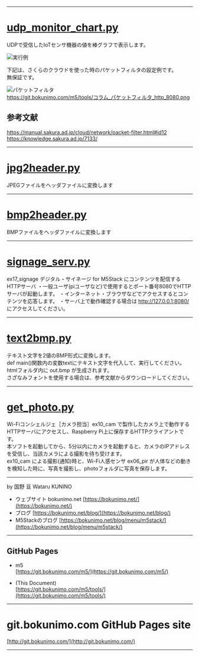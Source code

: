 -------------------------------------------------------------------------------
# [udp_monitor_chart.py](https://github.com/bokunimowakaru/m5/blob/master/tools/udp_monitor_chart.py)

UDPで受信したIoTセンサ機器の値を棒グラフで表示します。  

![実行例](https://git.bokunimo.com/m5/pictures/ex03_lum_site.png)  

下記は、さくらのクラウドを使った時のパケットフィルタの設定例です。  
無保証です。  

![パケットフィルタ](https://git.bokunimo.com/m5/tools/%E3%82%B3%E3%83%A9%E3%83%A0_%E3%83%91%E3%82%B1%E3%83%83%E3%83%88%E3%83%95%E3%82%A3%E3%83%AB%E3%82%BF_http_8080.png)  
https://git.bokunimo.com/m5/tools/コラム_パケットフィルタ_http_8080.png

## 参考文献
https://manual.sakura.ad.jp/cloud/network/packet-filter.html#id12  
https://knowledge.sakura.ad.jp/7133/  

-------------------------------------------------------------------------------
# [jpg2header.py](https://github.com/bokunimowakaru/m5/blob/master/tools/jpg2header.py)

JPEGファイルをヘッダファイルに変換します  

-------------------------------------------------------------------------------
# [bmp2header.py](https://github.com/bokunimowakaru/m5/blob/master/tools/bmp2header.py)

BMPファイルをヘッダファイルに変換します  

-------------------------------------------------------------------------------
# [signage_serv.py](https://github.com/bokunimowakaru/m5/blob/master/tools/signage_serv.py)

ex17_signage デジタル・サイネージ for M5Stack にコンテンツを配信するHTTPサーバ
・一般ユーザ(piユーザなど)で使用するとポート番号8080でHTTPサーバが起動します。
・インターネット・ブラウザなどでアクセスするとコンテンツを応答します。
・サーバ上で動作確認する場合は http://127.0.0.1:8080/ にアクセスしてください。

-------------------------------------------------------------------------------
# [text2bmp.py](https://github.com/bokunimowakaru/m5/blob/master/tools/text2bmp.py)

テキスト文字を2値のBMP形式に変換します。  
def main()関数内の変数textにテキスト文字を代入して、実行してください。  
htmlフォルダ内に out.bmp が生成されます。  
さざなみフォントを使用する場合は、参考文献からダウンロードしてください。  

-------------------------------------------------------------------------------
# [get_photo.py](https://github.com/bokunimowakaru/m5/blob/master/tools/get_photo.py)

Wi-Fiコンシェルジェ［カメラ担当］ex10_cam で製作したカメラ上で動作するHTTPサーバにアクセスし、Raspberry Pi上に保存するHTTPクライアントです。  
本ソフトを起動してから、5分以内にカメラを起動すると、カメラのIPアドレスを受信し、当該カメラによる撮影を待ち受けます。  
ex10_cam による撮影(通知)時と、Wi-Fi人感センサ ex06_pir が人体などの動きを検知した時に、写真を撮影し、photoフォルダに写真を保存します。

-------------------------------------------------------------------------------
by 国野 亘 Wataru KUNINO  

- ウェブサイト bokunimo.net [https://bokunimo.net/](https://bokunimo.net/)
- ブログ [https://bokunimo.net/blog/](https://bokunimo.net/blog/)
- M5Stackのブログ [https://bokunimo.net/blog/menu/m5stack/](https://bokunimo.net/blog/menu/m5stack/)

----------------------------------------------------------------

## GitHub Pages  

*  m5  
  [https://git.bokunimo.com/m5/](https://git.bokunimo.com/m5/)  

*  (This Document)  
  [https://git.bokunimo.com/m5/tools/](https://git.bokunimo.com/m5/tools/)  

----------------------------------------------------------------

# git.bokunimo.com GitHub Pages site
[http://git.bokunimo.com/](http://git.bokunimo.com/)  

----------------------------------------------------------------
